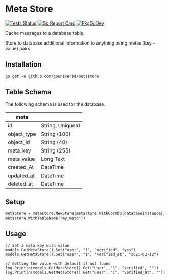 # Meta Store


[![Tests Status](https://github.com/gouniverse/metastore/actions/workflows/test.yml/badge.svg?branch=main)](https://github.com/gouniverse/metastore/actions/workflows/test.yml)
[![Go Report Card](https://goreportcard.com/badge/github.com/gouniverse/metastore)](https://goreportcard.com/report/github.com/gouniverse/metastore)
[![PkgGoDev](https://pkg.go.dev/badge/github.com/gouniverse/metastore)](https://pkg.go.dev/github.com/gouniverse/metastore)

Cache messages to a database table.

Store to database additional information to anything using metas (key - value) pairs

## Installation
```
go get -u github.com/gouniverse/metastore
```

## Table Schema ##

The following schema is used for the database.

| meta        |                  |
|-------------|------------------|
| id          | String, UniqueId |
| object_type | String (100)     |
| object_id   | String (40)     |
| meta_key    | String (255)     |
| meta_value  | Long Text        |
| created_At  | DateTime         |
| updated_at  | DateTime         |
| deleted_at  | DateTime         |

## Setup

```
metaStore = metastore.NewStore(metastore.WithGormDb(databaseInstance), metastore.WithTableName("my_meta"))
```



## Usage

```
// Set a meta key with value
models.GetMetaStore().Set("user", "1", "verified", "yes")
models.GetMetaStore().Set("user", "1", "verified_at", "2021-03-12")
  
// Getting the value with default if not found
log.Println(models.GetMetaStore().Get("user", "1", "verified", ""))
log.Println(models.GetMetaStore().Get("user", "1", "verified_at", ""))
```
